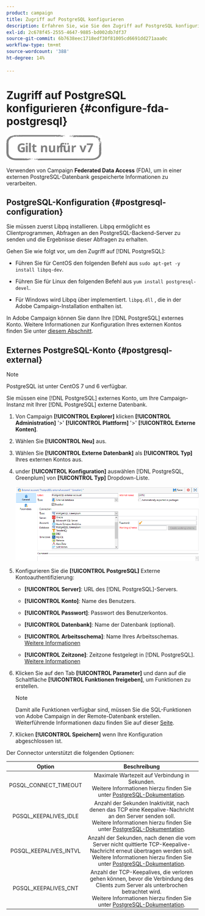 ```yaml
---
product: campaign
title: Zugriff auf PostgreSQL konfigurieren
description: Erfahren Sie, wie Sie den Zugriff auf PostgreSQL konfigurieren
exl-id: 2c678f45-2555-4647-9885-bd002db7df37
source-git-commit: 6b7638eec1718edf30f81005cd6691dd271aaa0c
workflow-type: tm+mt
source-wordcount: '388'
ht-degree: 14%

---
```


# Zugriff auf PostgreSQL konfigurieren {#configure-fda-postgresql}

![](../../assets/v7-only.svg)

Verwenden von Campaign **Federated Data Access** (FDA), um in einer externen PostgreSQL-Datenbank gespeicherte Informationen zu verarbeiten.

## PostgreSQL-Konfiguration {#postgresql-configuration}

Sie müssen zuerst Libpq installieren. Libpq ermöglicht es Clientprogrammen, Abfragen an den PostgreSQL-Backend-Server zu senden und die Ergebnisse dieser Abfragen zu erhalten.

Gehen Sie wie folgt vor, um den Zugriff auf [!DNL PostgreSQL]:

* Führen Sie für CentOS den folgenden Befehl aus `sudo apt-get -y install libpq-dev`.

* Führen Sie für Linux den folgenden Befehl aus `yum install postgresql-devel`.

* Für Windows wird Libpq über implementiert. `libpq.dll` , die in der Adobe Campaign-Installation enthalten ist.

In Adobe Campaign können Sie dann Ihre [!DNL PostgreSQL] externes Konto. Weitere Informationen zur Konfiguration Ihres externen Kontos finden Sie unter [diesem Abschnitt](#postgresql-external).

## Externes PostgreSQL-Konto {#postgresql-external}

>[!NOTE]
>
> PostgreSQL ist unter CentOS 7 und 6 verfügbar.

Sie müssen eine [!DNL PostgreSQL] externes Konto, um Ihre Campaign-Instanz mit Ihrer [!DNL PostgreSQL] externe Datenbank.

1. Von Campaign **[!UICONTROL Explorer]** klicken **[!UICONTROL Administration]** &#39;>&#39; **[!UICONTROL Plattform]** &#39;>&#39; **[!UICONTROL Externe Konten]**.

1. Wählen Sie **[!UICONTROL Neu]** aus.

1. Wählen Sie **[!UICONTROL Externe Datenbank]** als **[!UICONTROL Typ]** Ihres externen Kontos aus.

1. under **[!UICONTROL Konfiguration]** auswählen [!DNL PostgreSQL, Greenplum] von **[!UICONTROL Typ]** Dropdown-Liste.

   ![](assets/postgresql_1.png)

1. Konfigurieren Sie die **[!UICONTROL PostgreSQL]** Externe Kontoauthentifizierung:

   * **[!UICONTROL Server]**: URL des [!DNL PostgreSQL]-Servers.

   * **[!UICONTROL Konto]**: Name des Benutzers.

   * **[!UICONTROL Passwort]**: Passwort des Benutzerkontos.

   * **[!UICONTROL Datenbank]**: Name der Datenbank (optional).

   * **[!UICONTROL Arbeitsschema]**: Name Ihres Arbeitsschemas. [Weitere Informationen](https://www.postgresql.org/docs/current/ddl-schemas.html)

   * **[!UICONTROL Zeitzone]**: Zeitzone festgelegt in [!DNL PostgreSQL]. [Weitere Informationen](https://www.postgresql.org/docs/7.2/timezones.html)

1. Klicken Sie auf den Tab **[!UICONTROL Parameter]** und dann auf die Schaltfläche **[!UICONTROL Funktionen freigeben]**, um Funktionen zu erstellen.

   >[!NOTE]
   >
   >Damit alle Funktionen verfügbar sind, müssen Sie die SQL-Funktionen von Adobe Campaign in der Remote-Datenbank erstellen. Weiterführende Informationen dazu finden Sie auf dieser [Seite](../../configuration/using/adding-additional-sql-functions.md).

1. Klicken **[!UICONTROL Speichern]** wenn Ihre Konfiguration abgeschlossen ist.

Der Connector unterstützt die folgenden Optionen:

| Option | Beschreibung  |
|:-:|:-:|
| PGSQL_CONNECT_TIMEOUT | Maximale Wartezeit auf Verbindung in Sekunden. <br>Weitere Informationen hierzu finden Sie unter [PostgreSQL-Dokumentation](https://www.postgresql.org/docs/12/libpq-connect.html#LIBPQ-CONNECT-CONNECT-TIMEOUT). |
| PGSQL_KEEPALIVES_IDLE | Anzahl der Sekunden Inaktivität, nach denen das TCP eine Keepalive-Nachricht an den Server senden soll. <br>Weitere Informationen hierzu finden Sie unter [PostgreSQL-Dokumentation](https://www.postgresql.org/docs/12/libpq-connect.html#LIBPQ-KEEPALIVES-IDLE). |
| PGSQL_KEEPALIVES_INTVL | Anzahl der Sekunden, nach denen die vom Server nicht quittierte TCP-Keepalive-Nachricht erneut übertragen werden soll.  <br>Weitere Informationen hierzu finden Sie unter [PostgreSQL-Dokumentation](https://www.postgresql.org/docs/12/libpq-connect.html#LIBPQ-KEEPALIVES-INTERVAL). |
| PGSQL_KEEPALIVES_CNT | Anzahl der TCP-Keepalives, die verloren gehen können, bevor die Verbindung des Clients zum Server als unterbrochen betrachtet wird. <br>Weitere Informationen hierzu finden Sie unter [PostgreSQL-Dokumentation](https://www.postgresql.org/docs/12/libpq-connect.html#LIBPQ-KEEPALIVES-COUNT). |
